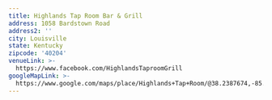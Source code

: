 ```yaml
---
title: Highlands Tap Room Bar & Grill
address: 1058 Bardstown Road
address2: ''
city: Louisville
state: Kentucky
zipcode: '40204'
venueLink: >-
  https://www.facebook.com/HighlandsTaproomGrill
googleMapLink: >-
  https://www.google.com/maps/place/Highlands+Tap+Room/@38.2387674,-85.7241793,17z/data=!3m1!4b1!4m5!3m4!1s0x88690cd2879b232b:0xf25bbfae0b7772e1!8m2!3d38.2387674!4d-85.7219906
---
```

